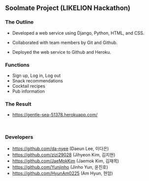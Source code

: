 ## Soolmate Project (LIKELION Hackathon)
### The Outline
* Developed a web service using Django, Python, HTML, and CSS.

* Collaborated with team members by Git and Github.

* Deployed the web service to Github and Heroku.

### Functions
- Sign up, Log in, Log out
- Snack recommendations
- Cocktail recipes
- Pub information

### The Result
- https://gentle-sea-51378.herokuapp.com/
<br>

### Developers
- https://github.com/da-nyee (Daeun Lee, 이다은)
- https://github.com/zizi29028 (Jihyeon Kim, 김지현)
- https://github.com/JaeMokKim (Jaemok Kim, 김재목)
- https://github.com/Yunjinho (Jinho Yun, 윤진호)
- https://github.com/HyunAm0225 (Am Hyun, 현암)